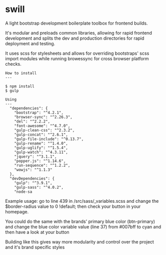 # swill
A light bootstrap development boilerplate toolbox for frontend builds.

It's modular and preloads common libraries, allowing for rapid frontend development and splits the dev and production directories for rapid deployment and testing.

It uses scss for stylesheets and allows for overriding bootstraps' scss import modules while running browessync for cross browser platform checks.

```
How to install
---

$ npm install
$ gulp
```

```
Using
---
  "dependencies": {
    "bootstrap": "^4.2.1",
    "browser-sync": "^2.26.3",
    "del": "^2.2.2",
    "font-awesome": "^4.7.0",
    "gulp-clean-css": "^2.3.2",
    "gulp-concat": "^2.6.1",
    "gulp-file-include": "^0.13.7",
    "gulp-rename": "^1.4.0",
    "gulp-uglify": "^1.5.4",
    "gulp-watch": "^4.3.11",
    "jquery": "^3.1.1",
    "popper.js": "^1.14.6",
    "run-sequence": "^1.2.2",
    "wowjs": "^1.1.3"
  },
  "devDependencies": {
    "gulp": "^3.9.1",
    "gulp-sass": "^4.0.2",
    "node-sa
```

Example usage: go to line 439 in /src/sass/_variables.scss and change the $border-radius value to 0 !default; then check your button in your homepage.

You could do the same with the brands' primary blue color (btn-primary) and change the blue color variable value (line 37) from #007bff to cyan and then have a look at your button

Building like this gives way more modularity and control over the project and it's brand specific styles